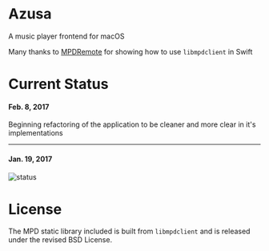 # Azusa
A music player frontend for macOS

Many thanks to [MPDRemote](https://github.com/Nyx0uf/MPDRemote) for showing how to use `libmpdclient` in Swift

# Current Status

#### Feb. 8, 2017
Beginning refactoring of the application to be cleaner and more clear in it's implementations

-------

#### Jan. 19, 2017

![status](https://my.mixtape.moe/shazah.png)

# License
The MPD static library included is built from `libmpdclient` and is released under the revised BSD License.
